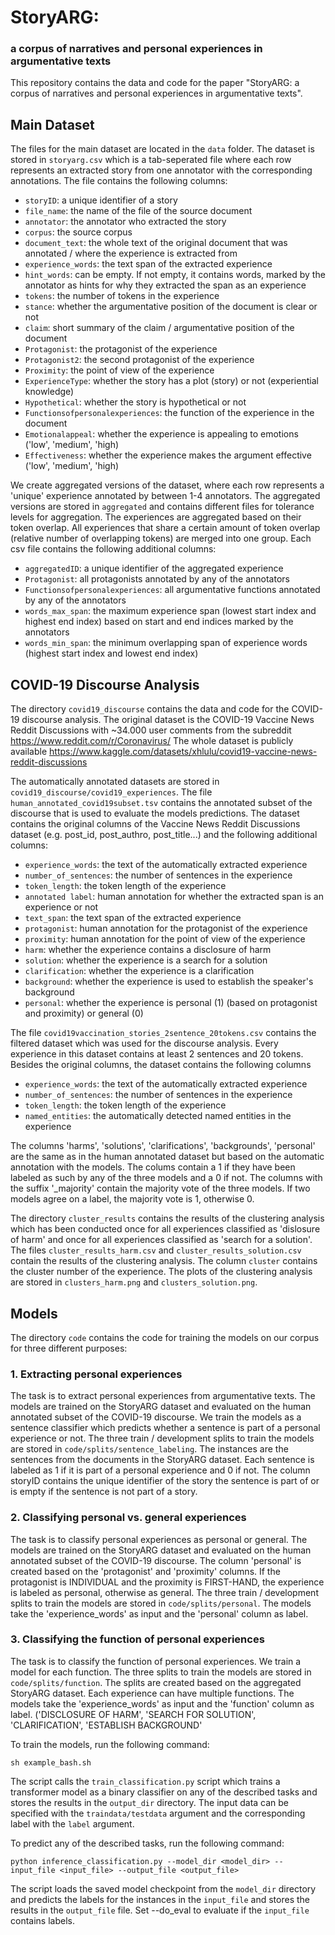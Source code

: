 # StoryARG:
### a corpus of narratives and personal experiences in argumentative texts

This repository contains the data and code for the paper "StoryARG: a corpus of narratives and personal experiences in argumentative texts".

## Main Dataset

The files for the main dataset are located in the `data` folder. The dataset is stored in `storyarg.csv` which is a  tab-seperated file where each row represents 
an extracted story from one annotator with the corresponding annotations.
The file contains the following columns:

- `storyID`: a unique identifier of a story
- `file_name`: the name of the file of the source document
- `annotator`: the annotator who extracted the story
- `corpus`: the source corpus
- `document_text`: the whole text of the original document that was annotated / where the experience is extracted from
- `experience_words`: the text span of the extracted experience
- `hint_words`: can be empty. If not empty, it contains words, marked by the annotator as hints for why they extracted the span as an experience
- `tokens`: the number of tokens in the experience
- `stance`: whether the argumentative position of the document is clear or not
- `claim`: short summary of the claim / argumentative position of the document
- `Protagonist`: the protagonist of the experience
- `Protagonist2`: the second protagonist of the experience
- `Proximity`: the point of view of the experience
- `ExperienceType`: whether the story has a plot (story) or not (experiential knowledge)
- `Hypothetical`: whether the story is hypothetical or not
- `Functionsofpersonalexperiences`: the function of the experience in the document
- `Emotionalappeal`: whether the experience is appealing to emotions ('low', 'medium', 'high)
- `Effectiveness`: whether the experience makes the argument effective ('low', 'medium', 'high)

We create aggregated versions of the dataset, where each row represents a 'unique' experience annotated by between 1-4 annotators.
The aggregated versions are stored in `aggregated` and contains different files for tolerance levels for aggregation.
The experiences are aggregated based on their token overlap. All experiences that share a certain amount of token overlap (relative number of overlapping tokens) are merged into one group. 
Each csv file contains the following additional columns:

- `aggregatedID`: a unique identifier of the aggregated experience
- `Protagonist`: all protagonists annotated by any of the annotators
- `Functionsofpersonalexperiences`: all argumentative functions annotated by any of the annotators
- `words_max_span`: the maximum experience span (lowest start index and highest end index) based on start and end indices marked by the annotators
- `words_min_span`: the minimum overlapping span of experience words (highest start index and lowest end index)

## COVID-19 Discourse Analysis

The directory `covid19_discourse` contains the data and code for the COVID-19 discourse analysis.
The original dataset is the COVID-19 Vaccine News Reddit Discussions with ~34.000 user comments from the subreddit https://www.reddit.com/r/Coronavirus/
The whole dataset is publicly available https://www.kaggle.com/datasets/xhlulu/covid19-vaccine-news-reddit-discussions

The automatically annotated datasets are stored in `covid19_discourse/covid19_experiences`.
The file `human_annotated_covid19subset.tsv` contains the annotated subset of the discourse that is used to evaluate the models predictions.
The dataset contains the original columns of the Vaccine News Reddit Discussions dataset (e.g. post_id, post_authro, post_title...)
and the following additional columns:
- `experience_words`: the text of the automatically extracted experience
- `number_of_sentences`: the number of sentences in the experience
- `token_length`: the token length of the experience
- `annotated label`: human annotation for whether the extracted span is an experience or not
- `text_span`: the text span of the extracted experience
- `protagonist`: human annotation for the protagonist of the experience
- `proximity`: human annotation for the point of view of the experience
- `harm`: whether the experience contains a disclosure of harm
- `solution`: whether the experience is a search for a solution
- `clarification`: whether the experience is a clarification
- `background`: whether the experience is used to establish the speaker's background
- `personal`: whether the experience is personal (1) (based on protagonist and proximity) or general (0)

The file `covid19vaccination_stories_2sentence_20tokens.csv` contains the filtered dataset which was used for the discourse analysis. Every experience in this dataset
contains at least 2 sentences and 20 tokens. Besides the original columns, the dataset contains the following columns
- `experience_words`: the text of the automatically extracted experience
- `number_of_sentences`: the number of sentences in the experience
- `token_length`: the token length of the experience
- `named_entities`: the automatically detected named entities in the experience

The columns 'harms', 'solutions', 'clarifications', 'backgrounds', 'personal' are the same as in the human annotated dataset but based on the automatic annotation with the models.
The colums contain a 1 if they have been labeled as such by any of the three models and a 0 if not.
The columns with the suffix '_majority' contain the majority vote of the three models. If two models agree on a label, the majority vote is 1, otherwise 0.

The directory `cluster_results` contains the results of the clustering analysis which has been conducted once for all experiences classified as 'dislosure of harm'
and once for all experiences classified as 'search for a solution'. The files `cluster_results_harm.csv` and `cluster_results_solution.csv` contain the results of the clustering analysis.
The column `cluster` contains the cluster number of the experience.
The plots of the clustering analysis are stored in `clusters_harm.png` and `clusters_solution.png`.

## Models

The directory `code` contains the code for training the models on our corpus for three different purposes:

### 1. Extracting personal experiences
The task is to extract personal experiences from argumentative texts. The models are trained on the StoryARG dataset and evaluated on the human annotated subset of the COVID-19 discourse.
We train the models as a sentence classifier which predicts whether a sentence is part of a personal experience or not.
The three train / development splits to train the models are stored in `code/splits/sentence_labeling`.
The instances are the sentences from the documents in the StoryARG dataset. Each sentence is labeled as 1 if it is part of a personal experience and 0 if not.
The column storyID contains the unique identifier of the story the sentence is part of or is empty if the sentence is not part of a story.
### 2. Classifying personal vs. general experiences
The task is to classify personal experiences as personal or general.
The models are trained on the StoryARG dataset and evaluated on the human annotated subset of the COVID-19 discourse.
The column 'personal' is created based on the 'protagonist' and 'proximity' columns. If the protagonist is INDIVIDUAL and the proximity is FIRST-HAND, the experience is labeled as personal, otherwise as general.
The three train / development splits to train the models are stored in `code/splits/personal`.
The models take the 'experience_words' as input and the 'personal' column as label.
### 3. Classifying the function of personal experiences
The task is to classify the function of personal experiences. We train a model for each function. The three splits 
to train the models are stored in `code/splits/function`. The splits are created based on the aggregated StoryARG dataset.
Each experience can have multiple functions. The models take the 'experience_words' as input and the 'function' column as label.
('DISCLOSURE OF HARM', 'SEARCH FOR SOLUTION', 'CLARIFICATION', 'ESTABLISH BACKGROUND'

To train the models, run the following command:

```sh example_bash.sh```

The script calls the `train_classification.py` script which trains a transformer model as a binary classifier on any of the described tasks and stores the results in the `output_dir` directory.
The input data can be specified with the `traindata/testdata` argument and the corresponding label with the `label` argument.

To predict any of the described tasks, run the following command:

```python inference_classification.py --model_dir <model_dir> --input_file <input_file> --output_file <output_file>```

The script loads the saved model checkpoint from the `model_dir` directory and predicts the labels for the instances in the `input_file` and stores the results in the `output_file` file.
Set --do_eval to evaluate if the `input_file` contains labels.